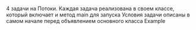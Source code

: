 4 задачи на Потоки.
Каждая задача реализована в своем классе, который включает и метод main для запуска
Условия задачи описаны в самом начале перед объявлением основного класса Example
